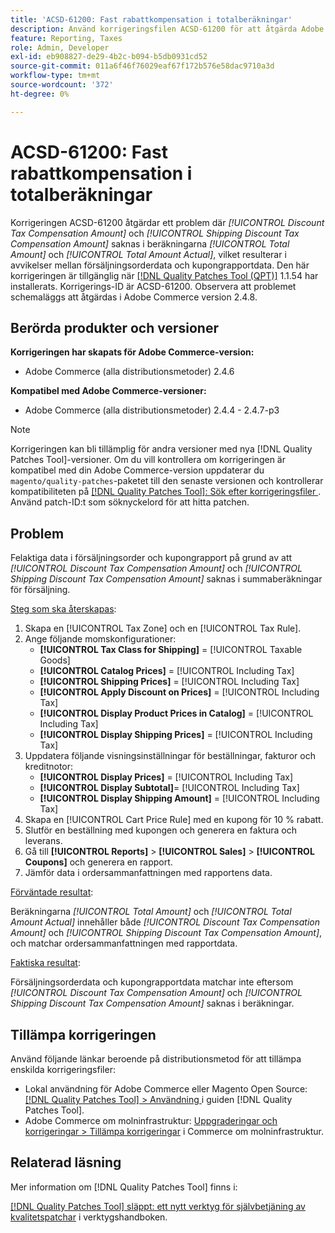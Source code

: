 ```yaml
---
title: 'ACSD-61200: Fast rabattkompensation i totalberäkningar'
description: Använd korrigeringsfilen ACSD-61200 för att åtgärda Adobe Commerce-problemet där *[!UICONTROL Discount Tax Compensation Amount]* och *[!UICONTROL Shipping Discount Tax Compensation Amount]* saknas i summaberäkningarna, vilket ger skillnader mellan försäljningsorderdata och kupongrapportdata.
feature: Reporting, Taxes
role: Admin, Developer
exl-id: eb908827-de29-4b2c-b094-b5db0931cd52
source-git-commit: 011a6f46f76029eaf67f172b576e58dac9710a3d
workflow-type: tm+mt
source-wordcount: '372'
ht-degree: 0%

---
```


# ACSD-61200: Fast rabattkompensation i totalberäkningar

Korrigeringen ACSD-61200 åtgärdar ett problem där *[!UICONTROL Discount Tax Compensation Amount]* och *[!UICONTROL Shipping Discount Tax Compensation Amount]* saknas i beräkningarna *[!UICONTROL Total Amount]* och *[!UICONTROL Total Amount Actual]*, vilket resulterar i avvikelser mellan försäljningsorderdata och kupongrapportdata. Den här korrigeringen är tillgänglig när [[!DNL Quality Patches Tool (QPT)]](/help/tools/quality-patches-tool/quality-patches-tool-to-self-serve-quality-patches.md) 1.1.54 har installerats. Korrigerings-ID är ACSD-61200. Observera att problemet schemaläggs att åtgärdas i Adobe Commerce version 2.4.8.

## Berörda produkter och versioner

**Korrigeringen har skapats för Adobe Commerce-version:**

- Adobe Commerce (alla distributionsmetoder) 2.4.6

**Kompatibel med Adobe Commerce-versioner:**

- Adobe Commerce (alla distributionsmetoder) 2.4.4 - 2.4.7-p3

>[!NOTE]
>
>Korrigeringen kan bli tillämplig för andra versioner med nya [!DNL Quality Patches Tool]-versioner. Om du vill kontrollera om korrigeringen är kompatibel med din Adobe Commerce-version uppdaterar du `magento/quality-patches`-paketet till den senaste versionen och kontrollerar kompatibiliteten på [[!DNL Quality Patches Tool]: Sök efter korrigeringsfiler ](https://experienceleague.adobe.com/tools/commerce-quality-patches/index.html). Använd patch-ID:t som söknyckelord för att hitta patchen.

## Problem

Felaktiga data i försäljningsorder och kupongrapport på grund av att *[!UICONTROL Discount Tax Compensation Amount]* och *[!UICONTROL Shipping Discount Tax Compensation Amount]* saknas i summaberäkningar för försäljning.

<u>Steg som ska återskapas</u>:

1. Skapa en [!UICONTROL Tax Zone] och en [!UICONTROL Tax Rule].
1. Ange följande momskonfigurationer:
   - **[!UICONTROL Tax Class for Shipping]** = [!UICONTROL Taxable Goods]
   - **[!UICONTROL Catalog Prices]** = [!UICONTROL Including Tax]
   - **[!UICONTROL Shipping Prices]** = [!UICONTROL Including Tax]
   - **[!UICONTROL Apply Discount on Prices]** = [!UICONTROL Including Tax]
   - **[!UICONTROL Display Product Prices in Catalog]** = [!UICONTROL Including Tax]
   - **[!UICONTROL Display Shipping Prices]** = [!UICONTROL Including Tax]
1. Uppdatera följande visningsinställningar för beställningar, fakturor och kreditnotor:
   - **[!UICONTROL Display Prices]** = [!UICONTROL Including Tax]
   - **[!UICONTROL Display Subtotal]**= [!UICONTROL Including Tax]
   - **[!UICONTROL Display Shipping Amount]** = [!UICONTROL Including Tax]
1. Skapa en [!UICONTROL Cart Price Rule] med en kupong för 10 % rabatt.
1. Slutför en beställning med kupongen och generera en faktura och leverans.
1. Gå till **[!UICONTROL Reports]** > **[!UICONTROL Sales]** > **[!UICONTROL Coupons]** och generera en rapport.
1. Jämför data i ordersammanfattningen med rapportens data.

<u>Förväntade resultat</u>:

Beräkningarna *[!UICONTROL Total Amount]* och *[!UICONTROL Total Amount Actual]* innehåller både *[!UICONTROL Discount Tax Compensation Amount]* och *[!UICONTROL Shipping Discount Tax Compensation Amount]*, och matchar ordersammanfattningen med rapportdata.

<u>Faktiska resultat</u>:

Försäljningsorderdata och kupongrapportdata matchar inte eftersom *[!UICONTROL Discount Tax Compensation Amount]* och *[!UICONTROL Shipping Discount Tax Compensation Amount]* saknas i beräkningar.

## Tillämpa korrigeringen

Använd följande länkar beroende på distributionsmetod för att tillämpa enskilda korrigeringsfiler:

- Lokal användning för Adobe Commerce eller Magento Open Source: [[!DNL Quality Patches Tool] > Användning ](/help/tools/quality-patches-tool/usage.md) i guiden [!DNL Quality Patches Tool].
- Adobe Commerce om molninfrastruktur: [Uppgraderingar och korrigeringar > Tillämpa korrigeringar](https://experienceleague.adobe.com/docs/commerce-cloud-service/user-guide/develop/upgrade/apply-patches.html) i Commerce om molninfrastruktur.

## Relaterad läsning

Mer information om [!DNL Quality Patches Tool] finns i:

[[!DNL Quality Patches Tool] släppt: ett nytt verktyg för självbetjäning av kvalitetspatchar](https://experienceleague.adobe.com/en/docs/commerce-operations/tools/quality-patches-tool/quality-patches-tool-to-self-serve-quality-patches) i verktygshandboken.
